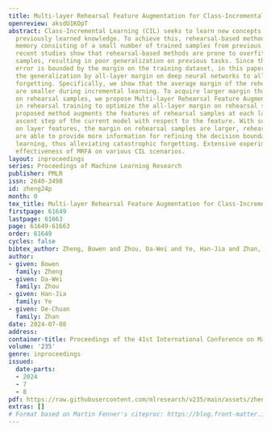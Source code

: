 ```yaml
---
title: Multi-layer Rehearsal Feature Augmentation for Class-Incremental Learning
openreview: aksdU1KOpT
abstract: Class-Incremental Learning (CIL) seeks to learn new concepts without forgetting
  previously learned knowledge. To achieve this, rehearsal-based methods keep a replay
  memory consisting of a small number of trained samples from previous tasks. However,
  recent studies show that rehearsal-based methods are prone to overfitting on rehearsal
  samples, resulting in poor generalization on previous tasks. Since the generalization
  error is bounded by the margin on the training dataset, in this paper, we study
  the generalization by all-layer margin on deep neural networks to alleviate catastrophic
  forgetting. Specifically, we show that the average margin of the rehearsal samples
  are smaller during incremental learning. To acquire larger margin thus better generalization
  on rehearsal samples, we propose Multi-layer Rehearsal Feature Augmentation (MRFA)
  in rehearsal training to optimize the all-layer margin on rehearsal samples. The
  proposed method augments the features of rehearsal samples at each layer by gradient
  ascent step of the current model with respect to the feature. With such augmentations
  on layer features, the margin on rehearsal samples are larger, rehearsal samples
  are able to provide more information for refining the decision boundary during incremental
  learning, thus alleviating catastrophic forgetting. Extensive experiments show the
  effectiveness of MRFA on various CIL scenarios.
layout: inproceedings
series: Proceedings of Machine Learning Research
publisher: PMLR
issn: 2640-3498
id: zheng24p
month: 0
tex_title: Multi-layer Rehearsal Feature Augmentation for Class-Incremental Learning
firstpage: 61649
lastpage: 61663
page: 61649-61663
order: 61649
cycles: false
bibtex_author: Zheng, Bowen and Zhou, Da-Wei and Ye, Han-Jia and Zhan, De-Chuan
author:
- given: Bowen
  family: Zheng
- given: Da-Wei
  family: Zhou
- given: Han-Jia
  family: Ye
- given: De-Chuan
  family: Zhan
date: 2024-07-08
address:
container-title: Proceedings of the 41st International Conference on Machine Learning
volume: '235'
genre: inproceedings
issued:
  date-parts:
  - 2024
  - 7
  - 8
pdf: https://raw.githubusercontent.com/mlresearch/v235/main/assets/zheng24p/zheng24p.pdf
extras: []
# Format based on Martin Fenner's citeproc: https://blog.front-matter.io/posts/citeproc-yaml-for-bibliographies/
---
```

